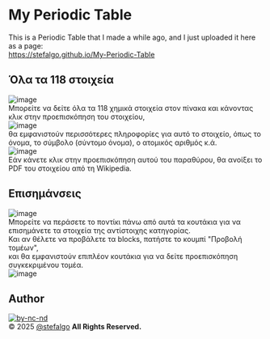 # My Periodic Table
This is a Periodic Table that I made a while ago, and I just uploaded it here as a page:\
https://stefalgo.github.io/My-Periodic-Table

## Όλα τα 118 στοιχεία
![image](https://github.com/user-attachments/assets/4657929e-bcdf-4525-b393-a18d19a4c70a)\
Μπορείτε να δείτε όλα τα 118 χημικά στοιχεία στον πίνακα και κάνοντας κλικ στην προεπισκόπηση του στοιχείου,\
![image](https://github.com/user-attachments/assets/e800383f-e2e1-4293-bdef-46e51711d593)\
θα εμφανιστούν περισσότερες πληροφορίες για αυτό το στοιχείο, όπως το όνομα, το σύμβολο (σύντομο όνομα), ο ατομικός αριθμός κ.ά.\
![image](https://github.com/user-attachments/assets/5f947400-546f-49de-aa36-75cf85194a52)\
Εάν κάνετε κλικ στην προεπισκόπηση αυτού του παραθύρου, θα ανοίξει το PDF του στοιχείου από τη Wikipedia.

## Επισημάνσεις
![image](https://github.com/user-attachments/assets/53ca7217-9971-4be6-b347-382853ebe458)\
Μπορείτε να περάσετε το ποντίκι πάνω από αυτά τα κουτάκια για να επισημάνετε τα στοιχεία της αντίστοιχης κατηγορίας.\
Και αν θέλετε να προβάλετε τα blocks, πατήστε το κουμπί "Προβολή τομέων",\
και θα εμφανιστούν επιπλέον κουτάκια για να δείτε προεπισκόπηση συγκεκριμένου τομέα.\
![image](https://github.com/user-attachments/assets/e604d607-1f3d-41da-bbd9-ff42f7ab77c4)



## Author
[![by-nc-nd](https://licensebuttons.net/l/by-nc-nd/4.0/88x31.png)](https://creativecommons.org/licenses/by-nc-nd/4.0/)\
&copy; 2025 [@stefalgo](https://github.com/stefalgo) **All Rights Reserved.**
